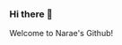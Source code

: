 ### Hi there 👋

Welcome to Narae's Github!

<!--
![Top Langs](https://github-readme-stats.vercel.app/api/top-langs/?username=naraeleee&exclude_repo=UTimetable)
-->

<!--
**naraeleee/naraeleee** is a ✨ _special_ ✨ repository because its `README.md` (this file) appears on your GitHub profile.

Here are some ideas to get you started:

- 🔭 I’m currently working on ...
- 🌱 I’m currently learning ...
- 👯 I’m looking to collaborate on ...
- 🤔 I’m looking for help with ...
- 💬 Ask me about ...
- 📫 How to reach me: ...
- 😄 Pronouns: ...
- ⚡ Fun fact: ...
-->
